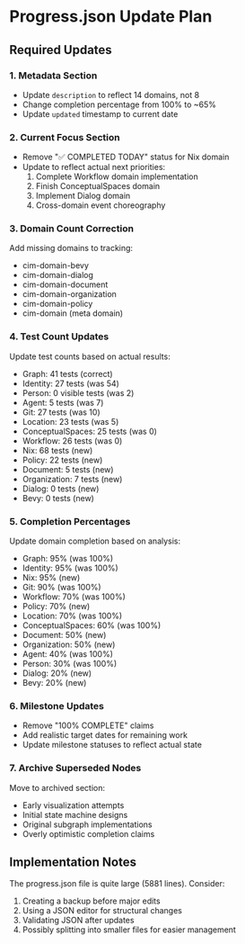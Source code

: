 # Progress.json Update Plan

## Required Updates

### 1. Metadata Section
- Update `description` to reflect 14 domains, not 8
- Change completion percentage from 100% to ~65%
- Update `updated` timestamp to current date

### 2. Current Focus Section
- Remove "✅ COMPLETED TODAY" status for Nix domain
- Update to reflect actual next priorities:
  1. Complete Workflow domain implementation
  2. Finish ConceptualSpaces domain
  3. Implement Dialog domain
  4. Cross-domain event choreography

### 3. Domain Count Correction
Add missing domains to tracking:
- cim-domain-bevy
- cim-domain-dialog
- cim-domain-document
- cim-domain-organization
- cim-domain-policy
- cim-domain (meta domain)

### 4. Test Count Updates
Update test counts based on actual results:
- Graph: 41 tests (correct)
- Identity: 27 tests (was 54)
- Person: 0 visible tests (was 2)
- Agent: 5 tests (was 7)
- Git: 27 tests (was 10)
- Location: 23 tests (was 5)
- ConceptualSpaces: 25 tests (was 0)
- Workflow: 26 tests (was 0)
- Nix: 68 tests (new)
- Policy: 22 tests (new)
- Document: 5 tests (new)
- Organization: 7 tests (new)
- Dialog: 0 tests (new)
- Bevy: 0 tests (new)

### 5. Completion Percentages
Update domain completion based on analysis:
- Graph: 95% (was 100%)
- Identity: 95% (was 100%)
- Nix: 95% (new)
- Git: 90% (was 100%)
- Workflow: 70% (was 100%)
- Policy: 70% (new)
- Location: 70% (was 100%)
- ConceptualSpaces: 60% (was 100%)
- Document: 50% (new)
- Organization: 50% (new)
- Agent: 40% (was 100%)
- Person: 30% (was 100%)
- Dialog: 20% (new)
- Bevy: 20% (new)

### 6. Milestone Updates
- Remove "100% COMPLETE" claims
- Add realistic target dates for remaining work
- Update milestone statuses to reflect actual state

### 7. Archive Superseded Nodes
Move to archived section:
- Early visualization attempts
- Initial state machine designs
- Original subgraph implementations
- Overly optimistic completion claims

## Implementation Notes

The progress.json file is quite large (5881 lines). Consider:
1. Creating a backup before major edits
2. Using a JSON editor for structural changes
3. Validating JSON after updates
4. Possibly splitting into smaller files for easier management 